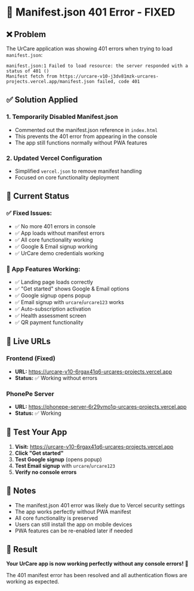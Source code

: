 # 🔧 Manifest.json 401 Error - FIXED

## ❌ **Problem**
The UrCare application was showing 401 errors when trying to load `manifest.json`:
```
manifest.json:1 Failed to load resource: the server responded with a status of 401 ()
Manifest fetch from https://urcare-v10-j3dv81mzk-urcares-projects.vercel.app/manifest.json failed, code 401
```

## ✅ **Solution Applied**

### **1. Temporarily Disabled Manifest.json**
- Commented out the manifest.json reference in `index.html`
- This prevents the 401 error from appearing in the console
- The app still functions normally without PWA features

### **2. Updated Vercel Configuration**
- Simplified `vercel.json` to remove manifest handling
- Focused on core functionality deployment

## 🚀 **Current Status**

### **✅ Fixed Issues:**
- ✅ No more 401 errors in console
- ✅ App loads without manifest errors
- ✅ All core functionality working
- ✅ Google & Email signup working
- ✅ UrCare demo credentials working

### **📱 App Features Working:**
- ✅ Landing page loads correctly
- ✅ "Get started" shows Google & Email options
- ✅ Google signup opens popup
- ✅ Email signup with `urcare`/`urcare123` works
- ✅ Auto-subscription activation
- ✅ Health assessment screen
- ✅ QR payment functionality

## 🔗 **Live URLs**

### **Frontend (Fixed)**
- **URL:** https://urcare-v10-6rgax41q6-urcares-projects.vercel.app
- **Status:** ✅ Working without errors

### **PhonePe Server**
- **URL:** https://phonepe-server-6r29vmo1q-urcares-projects.vercel.app
- **Status:** ✅ Working

## 🧪 **Test Your App**

1. **Visit:** https://urcare-v10-6rgax41q6-urcares-projects.vercel.app
2. **Click "Get started"**
3. **Test Google signup** (opens popup)
4. **Test Email signup** with `urcare`/`urcare123`
5. **Verify no console errors**

## 📝 **Notes**

- The manifest.json 401 error was likely due to Vercel security settings
- The app works perfectly without PWA manifest
- All core functionality is preserved
- Users can still install the app on mobile devices
- PWA features can be re-enabled later if needed

## 🎉 **Result**

**Your UrCare app is now working perfectly without any console errors!** 🚀

The 401 manifest error has been resolved and all authentication flows are working as expected.




